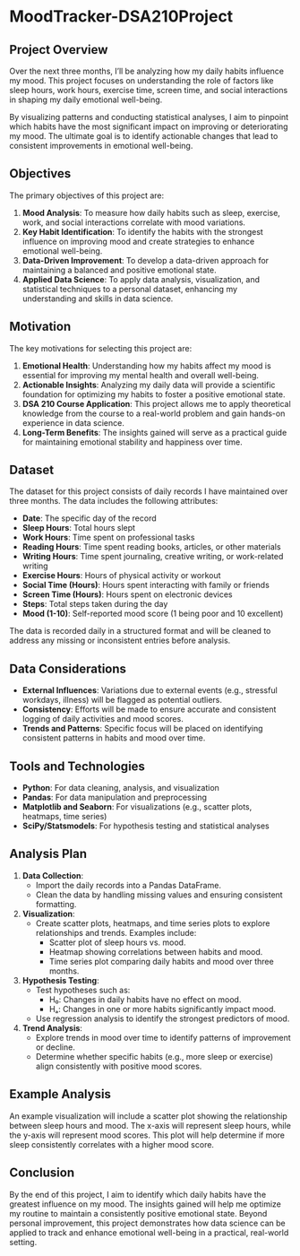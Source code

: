 # MoodTracker-DSA210Project

## Project Overview
Over the next three months, I’ll be analyzing how my daily habits influence my mood. This project focuses on understanding the role of factors like sleep hours, work hours, exercise time, screen time, and social interactions in shaping my daily emotional well-being.

By visualizing patterns and conducting statistical analyses, I aim to pinpoint which habits have the most significant impact on improving or deteriorating my mood. The ultimate goal is to identify actionable changes that lead to consistent improvements in emotional well-being.

## Objectives
The primary objectives of this project are:
1. **Mood Analysis**: To measure how daily habits such as sleep, exercise, work, and social interactions correlate with mood variations.
2. **Key Habit Identification**: To identify the habits with the strongest influence on improving mood and create strategies to enhance emotional well-being.
3. **Data-Driven Improvement**: To develop a data-driven approach for maintaining a balanced and positive emotional state.
4. **Applied Data Science**: To apply data analysis, visualization, and statistical techniques to a personal dataset, enhancing my understanding and skills in data science.

## Motivation
The key motivations for selecting this project are:
1. **Emotional Health**: Understanding how my habits affect my mood is essential for improving my mental health and overall well-being.
2. **Actionable Insights**: Analyzing my daily data will provide a scientific foundation for optimizing my habits to foster a positive emotional state.
3. **DSA 210 Course Application**: This project allows me to apply theoretical knowledge from the course to a real-world problem and gain hands-on experience in data science.
4. **Long-Term Benefits**: The insights gained will serve as a practical guide for maintaining emotional stability and happiness over time.

## Dataset
The dataset for this project consists of daily records I have maintained over three months. The data includes the following attributes:
- **Date**: The specific day of the record
- **Sleep Hours**: Total hours slept
- **Work Hours**: Time spent on professional tasks
- **Reading Hours**: Time spent reading books, articles, or other materials
- **Writing Hours**: Time spent journaling, creative writing, or work-related writing
- **Exercise Hours**: Hours of physical activity or workout
- **Social Time (Hours)**: Hours spent interacting with family or friends
- **Screen Time (Hours)**: Hours spent on electronic devices
- **Steps**: Total steps taken during the day
- **Mood (1-10)**: Self-reported mood score (1 being poor and 10 excellent)

The data is recorded daily in a structured format and will be cleaned to address any missing or inconsistent entries before analysis.

## Data Considerations
- **External Influences**: Variations due to external events (e.g., stressful workdays, illness) will be flagged as potential outliers.
- **Consistency**: Efforts will be made to ensure accurate and consistent logging of daily activities and mood scores.
- **Trends and Patterns**: Specific focus will be placed on identifying consistent patterns in habits and mood over time.

## Tools and Technologies
- **Python**: For data cleaning, analysis, and visualization
- **Pandas**: For data manipulation and preprocessing
- **Matplotlib and Seaborn**: For visualizations (e.g., scatter plots, heatmaps, time series)
- **SciPy/Statsmodels**: For hypothesis testing and statistical analyses

## Analysis Plan
1. **Data Collection**:
   - Import the daily records into a Pandas DataFrame.
   - Clean the data by handling missing values and ensuring consistent formatting.
2. **Visualization**:
   - Create scatter plots, heatmaps, and time series plots to explore relationships and trends. Examples include:
     - Scatter plot of sleep hours vs. mood.
     - Heatmap showing correlations between habits and mood.
     - Time series plot comparing daily habits and mood over three months.
3. **Hypothesis Testing**:
   - Test hypotheses such as:
     - H₀: Changes in daily habits have no effect on mood.
     - Hₐ: Changes in one or more habits significantly impact mood.
   - Use regression analysis to identify the strongest predictors of mood.
4. **Trend Analysis**:
   - Explore trends in mood over time to identify patterns of improvement or decline.
   - Determine whether specific habits (e.g., more sleep or exercise) align consistently with positive mood scores.

## Example Analysis
An example visualization will include a scatter plot showing the relationship between sleep hours and mood. The x-axis will represent sleep hours, while the y-axis will represent mood scores. This plot will help determine if more sleep consistently correlates with a higher mood score.

## Conclusion
By the end of this project, I aim to identify which daily habits have the greatest influence on my mood. The insights gained will help me optimize my routine to maintain a consistently positive emotional state. Beyond personal improvement, this project demonstrates how data science can be applied to track and enhance emotional well-being in a practical, real-world setting.
